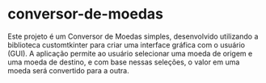 # conversor-de-moedas
Este projeto é um Conversor de Moedas simples, desenvolvido utilizando a biblioteca customtkinter para criar uma interface gráfica com o usuário (GUI). A aplicação permite ao usuário selecionar uma moeda de origem e uma moeda de destino, e com base nessas seleções, o valor em uma moeda será convertido para a outra.
